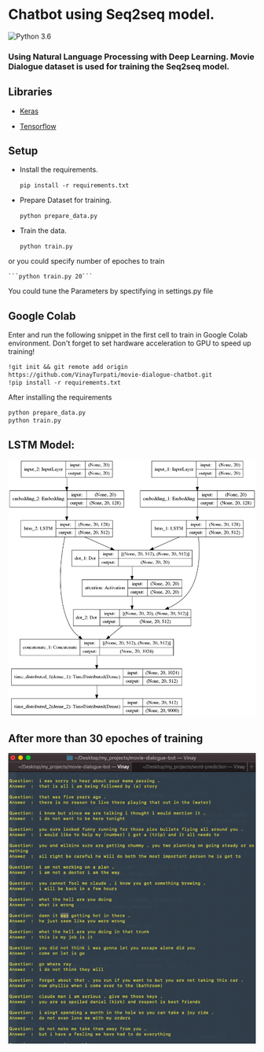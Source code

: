 # Chatbot using Seq2seq model.

![Python 3.6](https://img.shields.io/badge/python-3.6-blue.svg)

### Using Natural Language Processing with Deep Learning. Movie Dialogue dataset is used for training the Seq2seq model.

## Libraries

- [Keras](https://keras.io/)

- [Tensorflow](https://www.tensorflow.org/)

## Setup

- Install the requirements.

	```pip install -r requirements.txt```

- Prepare Dataset for training.

	```python prepare_data.py```

- Train the data.

	```python train.py```
	
or you could specify number of epoches to train

	```python train.py 20```
	
You could tune the Parameters by spectifying in settings.py file

## Google Colab

Enter and run the following snippet in the first cell to train in Google Colab environment. Don't forget to set hardware acceleration to GPU to speed up training!

```
!git init && git remote add origin https://github.com/VinayTurpati/movie-dialogue-chatbot.git
!pip install -r requirements.txt
```

After installing the requirements

```
python prepare_data.py
python train.py
```

## LSTM Model:

![LSTM Model](images/seq2seq.png)

## After more than 30 epoches of training 

![Result](images/result.png)
